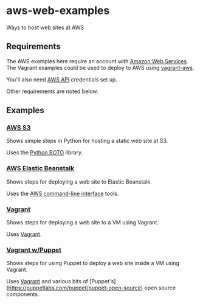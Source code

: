 # aws-web-examples

Ways to host web sites at AWS


## Requirements

The AWS examples here require an account with
[Amazon Web Services](https://aws.amazon.com/).
The Vagrant examples could be used to deploy to AWS using
[vagrant-aws](https://github.com/mitchellh/vagrant-aws/).

You'll also need [AWS API](https://aws.amazon.com/blogs/security/a-new-and-standardized-way-to-manage-credentials-in-the-aws-sdks/) credentials set up.

Other requirements are noted below.


## Examples

### [AWS S3](./aws-s3)

Shows simple steps in Python for hosting a static web site at S3.

Uses the [Python BOTO](https://aws.amazon.com/sdk-for-python/) library.


### [AWS Elastic Beanstalk](./aws-elastic-beanstalk)

Shows steps for deploying a web site to Elastic Beanstalk.

Uses the [AWS command-line interface](https://aws.amazon.com/documentation/cli/)
tools.


### [Vagrant](./vagrant)

Shows steps for deploying a web site to a VM using Vagrant.

Uses [Vagrant](https://www.vagrantup.com).


### [Vagrant w/Puppet](./vagrant-puppet)

Shows steps for using Puppet to deploy a web site inside a VM using Vagrant.

Uses [Vagrant](https://www.vagrantup.com) and various bits of [Puppet's]
(https://puppetlabs.com/puppet/puppet-open-source) open source components.
